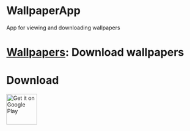 # WallpaperApp
App for viewing and downloading wallpapers

# [Wallpapers](https://play.google.com/store/apps/details?id=com.georgcantor.wallpaperapp): Download wallpapers

# Download

<a href="https://play.google.com/store/apps/details?id=com.georgcantor.wallpaperapp" target="_blank"><img alt="Get it on Google Play" src="https://play.google.com/intl/en_us/badges/images/generic/en-play-badge.png" height="80"/></a>
